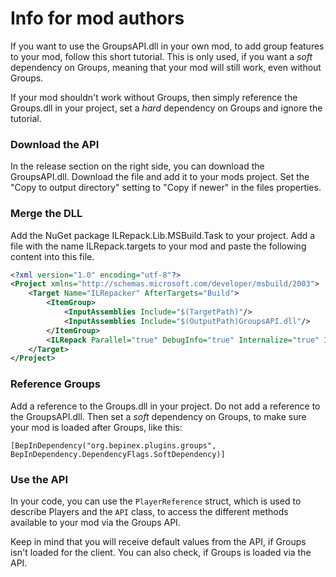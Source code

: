 # Info for mod authors

If you want to use the GroupsAPI.dll in your own mod, to add group features to your mod, follow this short tutorial. This is only used, if you want a *soft* dependency on Groups, meaning that your mod will still work, even without Groups.

If your mod shouldn't work without Groups, then simply reference the Groups.dll in your project, set a *hard* dependency on Groups and ignore the tutorial.

### Download the API

In the release section on the right side, you can download the GroupsAPI.dll. Download the file and add it to your mods project. Set the "Copy to output directory" setting to "Copy if newer" in the files properties.

### Merge the DLL

Add the NuGet package ILRepack.Lib.MSBuild.Task to your project. Add a file with the name ILRepack.targets to your mod and paste the following content into this file.

```xml
<?xml version="1.0" encoding="utf-8"?>
<Project xmlns="http://schemas.microsoft.com/developer/msbuild/2003">
    <Target Name="ILRepacker" AfterTargets="Build">
        <ItemGroup>
            <InputAssemblies Include="$(TargetPath)"/>
            <InputAssemblies Include="$(OutputPath)GroupsAPI.dll"/>
        </ItemGroup>
        <ILRepack Parallel="true" DebugInfo="true" Internalize="true" InputAssemblies="@(InputAssemblies)" OutputFile="$(TargetPath)" TargetKind="SameAsPrimaryAssembly" LibraryPath="$(OutputPath)"/>
    </Target>
</Project>
```

### Reference Groups

Add a reference to the Groups.dll in your project. Do not add a reference to the GroupsAPI.dll. Then set a *soft* dependency on Groups, to make sure your mod is loaded after Groups, like this:

`[BepInDependency("org.bepinex.plugins.groups", BepInDependency.DependencyFlags.SoftDependency)]`

### Use the API

In your code, you can use the `PlayerReference` struct, which is used to describe Players and the `API` class, to access the different methods available to your mod via the Groups API.

Keep in mind that you will receive default values from the API, if Groups isn't loaded for the client. You can also check, if Groups is loaded via the API.
